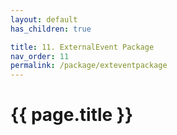 ```yaml
---
layout: default
has_children: true

title: 11. ExternalEvent Package
nav_order: 11
permalink: /package/exteventpackage
---
```


# {{ page.title }}

